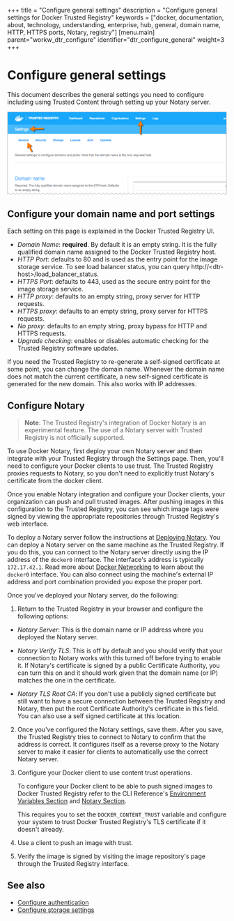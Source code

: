 +++
title = "Configure general settings"
description = "Configure general settings for Docker Trusted Registry"
keywords = ["docker, documentation, about, technology, understanding, enterprise, hub, general, domain name, HTTP, HTTPS ports, Notary, registry"]
[menu.main]
parent="workw_dtr_configure"
identifier="dtr_configure_general"
weight=3
+++

# Configure general settings

This document describes the general settings you need to configure including using Trusted Content through setting up your Notary server.

![Domain and Ports page</admin/settings#http>](../images/admin-settings.png)

## Configure your domain name and port settings

Each setting on this page is explained in the Docker Trusted Registry UI.

* *Domain Name*: **required**. By default it is an empty string. It is the fully qualified domain name assigned to the Docker Trusted Registry host.
* *HTTP Port*: defaults to 80 and is used as the entry point for the image storage service. To see load balancer status, you can query
http://&lt;dtr-host&gt;/load_balancer_status.
* *HTTPS Port*: defaults to 443, used as the secure entry point for the image storage service.
* *HTTP proxy*: defaults to an empty string, proxy server for HTTP requests.
* *HTTPS proxy*: defaults to an empty string, proxy server for HTTPS requests.
* *No proxy*: defaults to an empty string, proxy bypass for HTTP and HTTPS requests.
* *Upgrade checking*: enables or disables automatic checking for the Trusted Registry software updates.

If you need the Trusted Registry to re-generate a self-signed certificate at
some point, you can change the domain name. Whenever the domain name does not
match the current certificate, a new self-signed certificate is generated
for the new domain. This also works with IP addresses.


## Configure Notary

> **Note**: The Trusted Registry's integration of Docker Notary is an experimental feature. The use of a Notary server with Trusted Registry is not officially supported.

To use Docker Notary, first deploy your own Notary server and then integrate
with your Trusted Registry through the Settings page. Then, you'll need to
configure your Docker clients to use trust. The Trusted Registry proxies
requests to Notary, so you don't need to explicitly trust Notary's certificate
from the docker client.

Once you enable Notary integration and configure your Docker clients, your
organization can push and pull trusted images. After pushing images in this
configuration to the Trusted Registry, you can see which image tags were signed
by viewing the appropriate repositories through Trusted Registry's web
interface.

To deploy a Notary server follow the instructions at [Deploying
Notary](/engine/security/trust/deploying_notary.md). You can deploy a Notary
server on the same machine as the Trusted Registry. If you do this, you can
connect to the Notary server directly using the IP address of the `docker0`
interface. The interface's address is typically `172.17.42.1`. Read more about
[Docker Networking](https://docs.docker.com/engine/userguide/networking/index.md) to learn about the
`docker0` interface. You can also connect using the machine's external IP
address and port combination provided you expose the proper port.  

Once you've deployed your Notary server, do the following:

1. Return to the Trusted Registry in your browser and configure the following
options:

  * *Notary Server*: This is the domain name or IP address where you deployed the Notary server.   

  * *Notary Verify TLS*: This is off by default and you should verify that your connection to Notary works with this turned off before trying to enable it. If Notary's certificate is signed by a public Certificate Authority, you can turn this on and it should work given that the domain name (or IP) matches the one in the certificate.

  * *Notary TLS Root CA*: If you don't use a publicly signed certificate but still want to have a secure connection between
  the Trusted Registry and Notary, then put the root Certificate Authority's certificate in this field. You can also use a self signed certificate at this location.

2. Once you've configured the Notary settings, save them. After you save, the
Trusted Registry tries to connect to Notary to confirm that the address is
correct. It configures itself as a reverse proxy to the Notary server to make it
easier for clients to automatically use the correct Notary server.

3. Configure your Docker client to use content trust operations.

    To configure your Docker client to be able to push signed images to Docker
    Trusted Registry refer to the CLI Reference's [Environment Variables
    Section](https://docs.docker.com/engine/reference/commandline/cli.md#environment-variables) and
    [Notary Section](https://docs.docker.com/engine/reference/commandline/cli.md#Notary).

    This requires you to set the `DOCKER_CONTENT_TRUST` variable and configure
    your system to trust Docker Trusted Registry's TLS certificate if it doesn't
    already.

4. Use a client to push an image with trust.

5. Verify the image is signed by visiting the image repository's page through
the Trusted Registry interface.


## See also

* [Configure authentication](config-auth.md)
* [Configure storage settings](config-storage.md)
